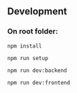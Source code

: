 ## Development

### On root folder:

```shellscript
npm install
```

```shellscript
npm run setup
```

```shellscript
npm run dev:backend
```

```shellscript
npm run dev:frontend
```
